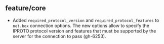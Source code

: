 ## feature/core

* Added `required_protocol_version` and `required_protocol_features` to `net.box`
  connection options. The new options allow to specify the IPROTO protocol
  version and features that must be supported by the server for the connection
  to pass (gh-6253).

